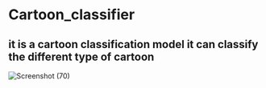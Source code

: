 # Cartoon_classifier
## it is a cartoon classification model it can classify the different type of cartoon

![Screenshot (70)](https://user-images.githubusercontent.com/71753065/119879934-600e4d80-bf49-11eb-8519-50970a882f27.png)
